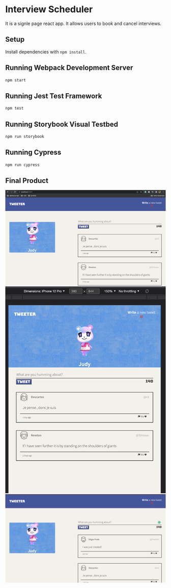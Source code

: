# Interview Scheduler

It is a signle page react app. It allows users to book and cancel interviews.

## Setup

Install dependencies with `npm install`.

## Running Webpack Development Server

```sh
npm start
```

## Running Jest Test Framework

```sh
npm test
```

## Running Storybook Visual Testbed

```sh
npm run storybook
```
## Running Cypress

```sh
npm run cypress
```

## Final Product

!["screenshot of desktop page"](https://github.com/archa-agrawal/tweeter/blob/master/public/images/Screen%20Shot%202022-07-21%20at%208.34.40%20PM.png)
!["screenshot of mobile page"](https://github.com/archa-agrawal/tweeter/blob/master/public/images/Screen%20Shot%202022-07-21%20at%208.36.31%20PM.png)
!["screenshot of new tweet"](https://github.com/archa-agrawal/tweeter/blob/master/public/images/Screen%20Shot%202022-07-21%20at%208.37.46%20PM.png)